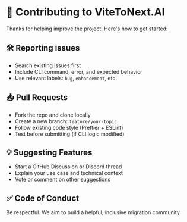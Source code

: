 # 🤝 Contributing to ViteToNext.AI

Thanks for helping improve the project! Here's how to get started:

## 🛠 Reporting issues

- Search existing issues first
- Include CLI command, error, and expected behavior
- Use relevant labels: `bug`, `enhancement`, etc.

## 📥 Pull Requests

- Fork the repo and clone locally
- Create a new branch: `feature/your-topic`
- Follow existing code style (Prettier + ESLint)
- Test before submitting (if CLI logic modified)

## 💡 Suggesting Features

- Start a GitHub Discussion or Discord thread
- Explain your use case and technical context
- Vote or comment on other suggestions

## ✅ Code of Conduct

Be respectful. We aim to build a helpful, inclusive migration community.

